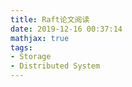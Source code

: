 ```yaml
---
title: Raft论文阅读
date: 2019-12-16 00:37:14
mathjax: true
tags:
- Storage
- Distributed System
---
```

